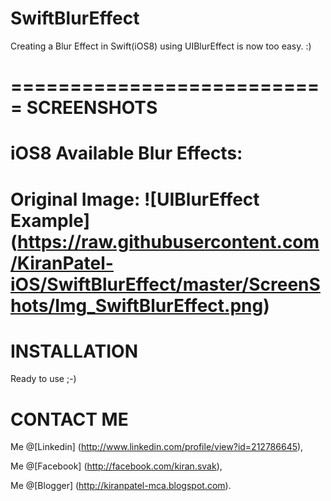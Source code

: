SwiftBlurEffect
===============

Creating a Blur Effect in Swift(iOS8) using UIBlurEffect is now too easy. :)

===========================
SCREENSHOTS
===========================
iOS8 Available Blur Effects:
===========================
Original Image:
![UIBlurEffect Example] (https://raw.githubusercontent.com/KiranPatel-iOS/SwiftBlurEffect/master/ScreenShots/Img_SwiftBlurEffect.png)
===========================

INSTALLATION
===========================
Ready to use ;-)

CONTACT ME
===========================
Me @[Linkedin] (http://www.linkedin.com/profile/view?id=212786645),

Me @[Facebook] (http://facebook.com/kiran.svak),

Me @[Blogger] (http://kiranpatel-mca.blogspot.com).
